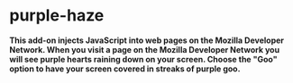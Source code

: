 # purple-haze

**This add-on injects JavaScript into web pages on the Mozilla Developer Network.  When you visit a page on the Mozilla Developer Network you will see purple hearts raining down on your screen.  Choose the "Goo" option to have your screen covered in streaks of purple goo.**

